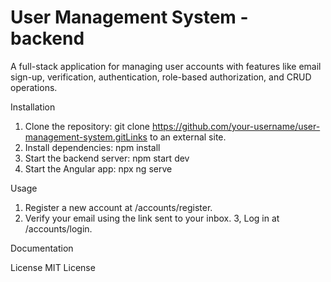 # User Management System - backend

A full-stack application for managing user accounts with features like email sign-up, verification, authentication, role-based authorization, and CRUD operations.

Installation
1. Clone the repository:
       git clone https://github.com/your-username/user-management-system.gitLinks to an external site.
2. Install dependencies:
      npm install
3. Start the backend server:
      npm start dev
4. Start the Angular app:
      npx ng serve

Usage
1. Register a new account at /accounts/register.
2. Verify your email using the link sent to your inbox.
3, Log in at /accounts/login.

Documentation

License
MIT License
